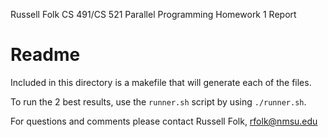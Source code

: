 Russell Folk
CS 491/CS 521 Parallel Programming
Homework 1 Report

# Readme
Included in this directory is a makefile that will generate each of the files.

To run the 2 best results, use the `runner.sh` script by using `./runner.sh`.

For questions and comments please contact Russell Folk, rfolk@nmsu.edu